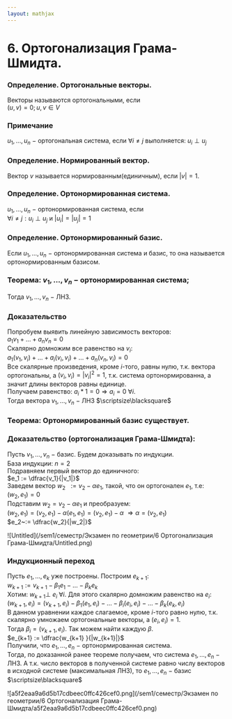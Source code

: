 ```yaml
---  
layout: mathjax  
---  
```

  
# 6. Ортогонализация Грама-Шмидта.  
  
### Определение. Ортогональные векторы.  
Векторы называются ортогональными, если  
$(u, v) = 0; u, v \in V$  
  
### Примечание  
$u_1, \dotsc, u_n~-$ ортогональная система, если $\forall i \ne j$ выполняется: $u_i \perp u_j$  
  
### Определение. Нормированный вектор.  
Вектор $v$ называется нормированным(единичным), если $|v| = 1$.  
  
### Определение. Ортонормированная система.  
$u_1, \dotsc, u_n~-$ ортонормированная система, если  
 $\forall i \ne j: u_i \perp u_j$  и $|u_i| = |u_j| = 1$  
  
### Определение. Ортонормированный базис.  
Если $u_1, \dotsc, u_n~-$ ортонормированная система и базис, то она называется ортонормированным базисом.  
  
### Теорема: $v_1, \dotsc, v_n~-$ ортонормированная система;  
Тогда $v_1, \dotsc, v_n~-$ ЛНЗ.  
  
### Доказательство  
Попробуем выявить линейную зависимость векторов:  
$a_1 v_1 + \dotsc + a_n v_n = 0$  
Скалярно домножим все равенство на $v_i$:  
$a_1(v_1, v_i) + \dotsc + a_i (v_i, v_i) + \dotsc + a_n (v_n, v_i) = 0$  
Все скалярные произведения, кроме $i$-того, равны нулю, т.к. вектора ортогональны, а $(v_i, v_i)=|v_i|^2=1$, т.к. система ортонормированна, а значит длины векторов равны единице.  
Получаем равенство: $a_i * 1 = 0\Rightarrow a_i=0~\forall i$.  
Тогда вектора $v_1, \dotsc, v_n~-$ ЛНЗ  $\scriptsize\blacksquare$  
  
### Теорема: Ортонормированный базис существует.  
  
### Доказательство (ортогонализация Грама-Шмидта):  
Пусть $v_1, \dotsc, v_n~-$ базис. Будем доказывать по индукции.  
База индукции: $n=2$  
Подравняем первый вектор до единичного:  
$e_1 := \dfrac{v_1}{|v_1|}$  
Заведем вектор $w_2$ $~:= v_2 - \alpha e_1$, такой, что он ортогонален $e_1$, т.е:  
$(w_2, e_1) = 0$  
Подставим $w_2 = v_2 - \alpha e_1$ и преобразуем:  
$(w_2, e_1)= (v_2, e_1) - \alpha (e_1, e_1) = (v_2, e_1) - \alpha$ $\Rightarrow \alpha = (v_2, e_1)$  
$e_2~:= \dfrac{w_2}{|w_2|}$  
  
![Untitled](/sem1/семестр/Экзамен по геометрии/6 Ортогонализация Грама-Шмидта/Untitled.png)  
  
### Индукционный переход  
Пусть $e_1, \dotsc, e_k$ уже построены. Построим $e_{k+1}$:  
$w_{k+1}:=v_{k+1} - \beta_1 e_1 -\dotsc - \beta_k e_k$  
Хотим: $w_{k+1} \perp$ $e_i$ $\forall i$. Для этого скалярно домножим равенство на $e_i$:  
$(w_{k+1}, e_i) = (v_{k+1}, e_i) - \beta_1 (e_1, e_i) - \dotsc - \beta_i (e_i, e_i) - \dotsc - \beta_k (e_k, e_i)$  
В данном уравнении каждое слагаемое, кроме $i$-того равно нулю, т.к. скалярно умножаем ортогональные векторы, а $(e_i,e_i)=1$.  
Тогда $\beta_i = (v_{k+1}, e_i)$. Так можем найти каждую $\beta$.  
$e_{k+1} := \dfrac{w_{k+1} }{|w_{k+1}|}$  
Получили, что $e_1, \dotsc, e_n~-$ ортонормированная система.  
Тогда, по доказанной ранее теореме получаем, что система $e_1, \dotsc, e_n~-$ ЛНЗ. А т.к. число векторов в полученной системе равно числу векторов в исходной системе (максимальная ЛНЗ), то $e_1, \dotsc, e_n~-$ базис  $\scriptsize\blacksquare$  
  
![a5f2eaa9a6d5b17cdbeec0ffc426cef0.png](/sem1/семестр/Экзамен по геометрии/6 Ортогонализация Грама-Шмидта/a5f2eaa9a6d5b17cdbeec0ffc426cef0.png)  
